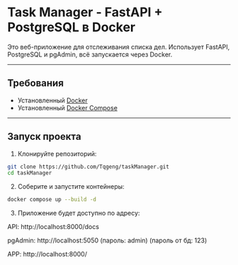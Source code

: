 # Task Manager - FastAPI + PostgreSQL в Docker

Это веб-приложение для отслеживания списка дел. Использует FastAPI, PostgreSQL и pgAdmin, всё запускается через Docker.

---

## Требования

- Установленный [Docker](https://www.docker.com/)
- Установленный [Docker Compose](https://docs.docker.com/compose/)

---

## Запуск проекта

1. Клонируйте репозиторий:

```bash
git clone https://github.com/Tqgeng/taskManager.git
cd taskManager
```
 
2. Соберите и запустите контейнеры:
```bash
docker compose up --build -d
```

3. Приложение будет доступно по адресу:

API: http://localhost:8000/docs

pgAdmin: http://localhost:5050 (пароль: admin) (пароль от бд: 123)

APP: http://localhost:8000/
